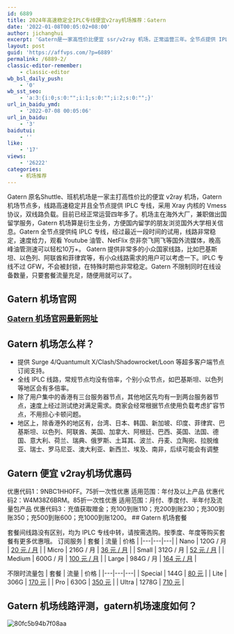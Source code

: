 ```yaml
---
id: 6889
title: 2024年高速稳定全IPLC专线便宜v2ray机场推荐：Gatern
date: '2022-01-08T00:05:02+08:00'
author: jichanghui
excerpt: 'Gatern是一家高性价比便宜 ssr/v2ray 机场，正常运营三年。全节点提供 IPLC 专线，线路稳定，观看油管、奈飞等流媒体，晚高峰油管测速轻松10万+；提供非常多的小众国家线路。Gatern 不限制同时在线设备数量，只要套餐流量充足，随便用就可以了。'
layout: post
guid: 'https://affvps.com/?p=6889'
permalink: /6889-2/
classic-editor-remember:
    - classic-editor
wb_bsl_daily_push:
    - '0'
wb_sst_seo:
    - 'a:3:{i:0;s:0:"";i:1;s:0:"";i:2;s:0:"";}'
url_in_baidu_ymd:
    - '2022-07-08 00:05:06'
url_in_baidu:
    - '3'
baidutui:
    - ''
like:
    - '17'
views:
    - '26222'
categories:
    - 机场推荐
---
```


Gatern 原名Shuttle、班机机场是一家主打高性价比的便宜 v2ray 机场，Gatern 机场节点多，线路高速稳定并且全节点提供 IPLC 专线，采用 Xray 内核的 Vmess 协议，双线路负载。目前已经正常运营四年多了。机场主在海外大厂，兼职做出国留学服务，Gatern 机场算是衍生业务，方便国内留学的朋友浏览国外大学相关信息。Gatern 全节点提供纯 IPLC 专线，经过最近一段时间的试用，线路非常稳定，速度给力，观看 Youtube 油管、NetFlix 奈非奈飞网飞等国外流媒体，晚高峰油管测速可以轻松10万+。 Gatern 提供非常多的小众国家线路，比如巴基斯坦、以色列、阿联酋和菲律宾等，有小众线路需求的用户可以考虑一下。IPLC 专线不过 GFW，不会被封锁，在特殊时期也非常稳定。Gatern 不限制同时在线设备数量，只要套餐流量充足，随便用就可以了。

## Gatern 机场官网

**<span style="font-size: 18px;">[Gatern 机场官网](https://affvps.com/gatern)[最新网址](https://affvps.com/gatern)</span>**

## Gatern 机场怎么样？

- 提供 Surge 4/Quantumult X/Clash/Shadowrocket/Loon 等超多客户端节点订阅支持。
- 全线 IPLC 线路，常规节点均没有倍率，个别小众节点，如巴基斯坦、以色列等地区会有多倍率。
- 除了用户集中的香港有三台服务器节点，其他地区先均有一到两台服务器节点，速度上经过测试绝对满足需求。商家会经常根据节点使用负载考虑扩容节点，不用担心卡顿问题。
- 地区上，除香港外的地区有，台湾、日本、韩国、新加坡、印度、菲律宾、巴基斯坦、以色列、阿联酋、美国、加拿大、阿根廷、巴西、英国、法国、德国、意大利、荷兰、瑞典、俄罗斯、土耳其、波兰、丹麦、立陶宛、拉脱维亚、瑞士、罗马尼亚、澳大利亚、新西兰、埃及、南非，后续可能会有调整
 
## Gatern 便宜 v2ray机场优惠码

 优惠代码1：9NBC1HH0FF。75折一次性优惠 适用范围：年付及以上产品 优惠代码2：W4M38Z6BRM。85折一次性优惠 适用范围：月付、季度付、半年付及流量包产品 优惠代码3：充值获取赠金；充100到账110；充200到账230；充300到账350；充500到账600；充1000到账1200。 ## Gatern 机场套餐

 套餐间线路没有区别，均为 IPLC 专线中转，请按需选购。按季度、年度等购买套餐有更多优惠哦。 订阅服务 | 套餐 | 流量 | 价格 |
|---|---|---|
| Nano | 120G / 月 | [20 元 / 月](https://affvps.com/gatern) |
| Micro | 216G / 月 | [36 元 / 月](https://affvps.com/gatern) |
| Small | 312G / 月 | [52 元 / 月](https://affvps.com/gatern) |
| Medium | 600G / 月 | [100 元 / 月](https://affvps.com/gatern) |
| Large | 984G / 月 | [164 元 / 月](https://affvps.com/gatern) |

 不限时流量包 | 套餐 | 流量 | 价格 |
|---|---|---|
| Special | 144G | [80 元](https://affvps.com/gatern) |
| Lite | 306G | [170 元](https://affvps.com/gatern) |
| Pro | 630G | [350 元](https://affvps.com/gatern) |
| Ultra | 1278G | [710 元](https://affvps.com/gatern) |

## Gatern 机场线路评测，gatern机场速度如何？

 ![80fc5b94b7f08aa](https://affvps.com/wp-content/uploads/2022/06/80fc5b94b7f08aa.jpg "80fc5b94b7f08aa")